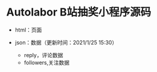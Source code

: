 # Autolabor B站抽奖小程序源码



- html：页面

- json：数据（更新时间：2021/1/25 15:30）
  - reply，评论数据
  - followers,关注数据
